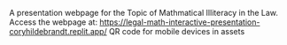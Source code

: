 A presentation webpage for the Topic of Mathmatical Illiteracy in the Law. 
Access the webpage at: https://legal-math-interactive-presentation-coryhildebrandt.replit.app/
QR code for mobile devices in assets 
